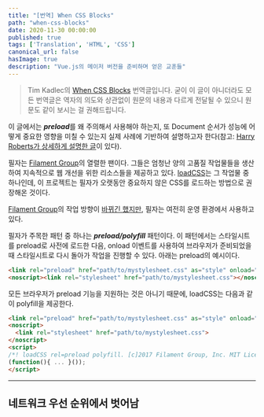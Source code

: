 ```yaml
---
title: "[번역] When CSS Blocks"
path: "when-css-blocks"
date: 2020-11-30 00:00:00
published: true
tags: ['Translation', 'HTML', 'CSS']
canonical_url: false
hasImage: true
description: "Vue.js의 메이저 버전을 준비하며 얻은 교훈들"
---
```


> Tim Kadlec의 [When CSS Blocks](https://timkadlec.com/remembers/2020-02-13-when-css-blocks/) 번역글입니다. 굳이 이 글이 아니더라도 모든 번역글은 역자의 의도와 상관없이 원문의 내용과 다르게 전달될 수 있으니 원문도 같이 보시는 걸 권해드립니다.

이 글에서는 ***preload***를 왜 주의해서 사용해야 하는지, 또 Document 순서가 성능에 어떻게 중요한 영향을 미칠 수 있는지 실제 사례에 기반하여 설명하고자 한다(참고: [Harry Roberts가 상세하게 설명한 글](https://csswizardry.com/2018/11/css-and-network-performance/)이 있다).

필자는 [Filament Group](https://www.filamentgroup.com/)의 열렬한 팬이다. 그들은 엄청난 양의 고품질 작업물들을 생산하여 지속적으로 웹 개선을 위한 리소스들을 제공하고 있다. [loadCSS](https://github.com/filamentgroup/loadCSS)는 그 작업물 중 하나인데, 이 프로젝트는 필자가 오랫동안 중요하지 않은 CSS를 로드하는 방법으로 권장해온 것이다.

[Filament Group](https://www.filamentgroup.com/)의 작업 방향이 [바뀌긴 했지만](https://www.filamentgroup.com/lab/load-css-simpler/), 필자는 여전히 운영 환경에서 사용하고 있다.

필자가 주목한 패턴 중 하나는 ***preload/polyfill*** 패턴이다. 이 패턴에서는 스타일시트를 preload로 사전에 로드한 다음, onload 이벤트를 사용하여 브라우저가 준비되었을 때 스타일시트로 다시 돌아가 작업을 진행할 수 있다. 아래는 preload의 예시이다.

```html
<link rel="preload" href="path/to/mystylesheet.css" as="style" onload="this.rel='stylesheet'">
<noscript><link rel="stylesheet" href="path/to/mystylesheet.css"></noscript>
```

모든 브라우저가 preload 기능을 지원하는 것은 아니기 때문에, loadCSS는 다음과 같이 polyfill을 제공한다.

```html
<link rel="preload" href="path/to/mystylesheet.css" as="style" onload="this.rel='stylesheet'">
<noscript>
  <link rel="stylesheet" href="path/to/mystylesheet.css">
</noscript>
<script>
/*! loadCSS rel=preload polyfill. [c]2017 Filament Group, Inc. MIT License */
(function(){ ... }());
</script>
```

***

## 네트워크 우선 순위에서 벗어남


